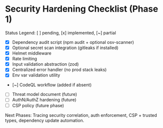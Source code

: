 # Security Hardening Checklist (Phase 1)

Status Legend: [ ] pending, [x] implemented, [~] partial

- [x] Dependency audit script (npm audit + optional osv-scanner)
- [x] Optional secret scan integration (gitleaks if installed)
- [x] Helmet middleware
- [x] Rate limiting
- [x] Input validation abstraction (zod)
- [x] Centralized error handler (no prod stack leaks)
- [x] Env var validation utility
- [~] CodeQL workflow (added if absent)
- [ ] Threat model document (future)
- [ ] AuthN/AuthZ hardening (future)
- [ ] CSP policy (future phase)

Next Phases: Tracing security correlation, auth enforcement, CSP + trusted types, dependency update automation.